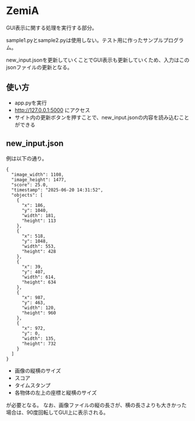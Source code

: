 # ZemiA
GUI表示に関する処理を実行する部分。

sample1.pyとsample2.pyは使用しない。テスト用に作ったサンプルプログラム。

new_input.jsonを更新していくことでGUI表示も更新していくため、入力はこのjsonファイルの更新となる。

## 使い方
- app.pyを実行
- http://127.0.0.1:5000 にアクセス
- サイト内の更新ボタンを押すことで、new_input.jsonの内容を読み込むことができる

## new_input.json
例は以下の通り。
```
{
  "image_width": 1108,
  "image_height": 1477,
  "score": 25.0,
  "timestamp": "2025-06-20 14:31:52",
  "objects": [
    {
      "x": 186,
      "y": 1040,
      "width": 181,
      "height": 113
    },
    {
      "x": 518,
      "y": 1048,
      "width": 553,
      "height": 428
    },
    {
      "x": 39,
      "y": 407,
      "width": 614,
      "height": 634
    },
    {
      "x": 987,
      "y": 463,
      "width": 120,
      "height": 960
    },
    {
      "x": 972,
      "y": 0,
      "width": 135,
      "height": 732
    }
  ]
}
```
- 画像の縦横のサイズ
- スコア
- タイムスタンプ
- 各物体の左上の座標と縦横のサイズ
  
が必要となる。
なお、画像ファイルの縦の長さが、横の長さよりも大きかった場合は、90度回転してGUI上に表示される。